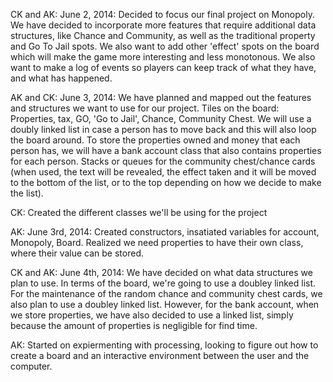 CK and AK: June 2, 2014: 
Decided to focus our final project on Monopoly. We have decided to incorporate more features that require additional data structures, like Chance and Community, as well as the traditional property and Go To Jail spots. We also want to add other 'effect' spots on the board which will make the game more interesting and less monotonous. We also want to make a log of events so players can keep track of what they have, and what has happened.

AK and CK: June 3, 2014:
We have planned and mapped out the features and structures we want to use for our project. Tiles on the board: Properties, tax, GO, 'Go to Jail', Chance, Community Chest. We will use a doubly linked list in case a person has to move back and this will also loop the board around. To store the properties owned and money that each person has, we will have a bank account class that also contains properties for each person. Stacks or queues for the community chest/chance cards (when used, the text will be revealed, the effect taken and it will be moved to the bottom of the list, or to the top depending on how we decide to make the list). 

CK: Created the different classes we'll be using for the project

AK: June 3rd, 2014: Created constructors, insatiated variables for account, Monopoly, Board. Realized we need properties to have their own class, where their value can be stored.

CK and AK: June 4th, 2014: 
We have decided on what data structures we plan to use. In terms of the board, we're going to use a doubley linked list. For the maintenance of the random chance and community chest cards, we also plan to use a doubley linked list. However, for the bank account, when we store properties, we have also decided to use a linked list, simply because the amount of properties is negligible for find time. 

AK: Started on expiermenting with processing, looking to figure out how to create a board and an interactive environment between the user and the computer. 
